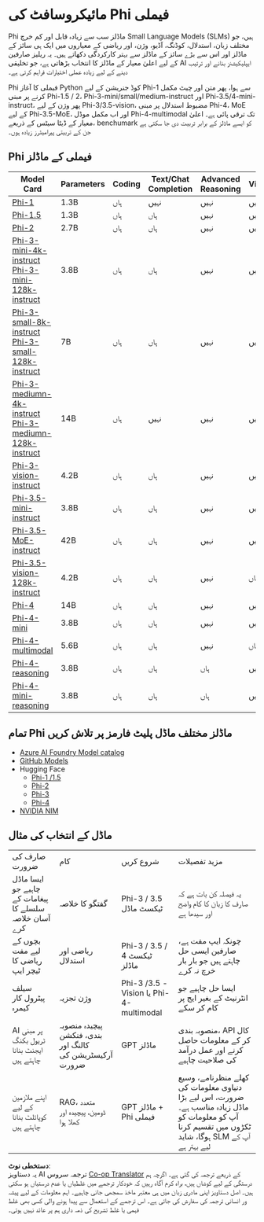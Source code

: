 <!--
CO_OP_TRANSLATOR_METADATA:
{
  "original_hash": "b5d936ffe4dfbab2244f6eb21b11f3b3",
  "translation_date": "2025-07-16T18:29:33+00:00",
  "source_file": "md/01.Introduction/01/01.PhiFamily.md",
  "language_code": "ur"
}
-->
# مائیکروسافٹ کی Phi فیملی

Phi ماڈلز سب سے زیادہ قابل اور کم خرچ Small Language Models (SLMs) ہیں، جو مختلف زبان، استدلال، کوڈنگ، آڈیو، وژن، اور ریاضی کے معیاروں میں ایک ہی سائز کے ماڈلز اور اس سے بڑے سائز کے ماڈلز سے بہتر کارکردگی دکھاتے ہیں۔ یہ ریلیز صارفین کے لیے اعلیٰ معیار کے ماڈلز کا انتخاب بڑھاتی ہے، جو تخلیقی AI ایپلیکیشنز بنانے اور ترتیب دینے کے لیے زیادہ عملی اختیارات فراہم کرتی ہے۔

Phi فیملی کا آغاز Python کوڈ جنریشن کے لیے Phi-1 سے ہوا، پھر متن اور چیٹ مکمل کرنے پر مبنی Phi-1.5 / 2، Phi-3-mini/small/medium-instruct اور Phi-3.5/4-mini-instruct، پھر وژن کے لیے Phi-3/3.5-vision، مضبوط استدلال پر مبنی Phi-4، MoE کے لیے Phi-3.5-MoE، اور اب مکمل موڈل Phi-4-multimodal تک ترقی پائی ہے۔ اعلیٰ معیار کے ڈیٹا سیٹس کے ذریعے، benchumark کو ایسے ماڈلز کے برابر تربیت دی جا سکتی ہے جن کے تربیتی پیرامیٹرز زیادہ ہوں۔

## Phi فیملی کے ماڈلز

<div style="font-size:8px">

| Model Card |Parameters|Coding|Text/Chat Completion|Advanced Reasoning| Vision | Audio | MoE
| - | -  | - | - |- |- |- |- |
|[Phi-1](https://huggingface.co/microsoft/phi-1)|1.3B| ہاں| نہیں | نہیں |نہیں |نہیں |نہیں |
|[Phi-1.5](https://huggingface.co/microsoft/phi-1_5)|1.3B| ہاں|ہاں| نہیں |نہیں |نہیں |نہیں |
|[Phi-2](https://huggingface.co/microsoft/phi-1_5)|2.7B| ہاں|ہاں| نہیں |نہیں |نہیں |نہیں |
|[Phi-3-mini-4k-instruct](https://huggingface.co/microsoft/Phi-3-mini-4k-instruct)<br/>[Phi-3-mini-128k-instruct](https://huggingface.co/microsoft/Phi-3-mini-128k-instruct)|3.8B| ہاں|ہاں| نہیں |نہیں |نہیں |نہیں |
|[Phi-3-small-8k-instruct](https://huggingface.co/microsoft/Phi-3-small-8k-instruct)<br/>[Phi-3-small-128k-instruct](https://huggingface.co/microsoft/Phi-3-small-128k-instruct)<br/>|7B| ہاں|ہاں| نہیں |نہیں |نہیں |نہیں |
|[Phi-3-mediumn-4k-instruct](https://huggingface.co/microsoft/Phi-3-medium-4k-instruct)<br>[Phi-3-mediumn-128k-instruct](https://huggingface.co/microsoft/Phi-3-medium-128k-instruct)|14B|ہاں|نہیں| نہیں |نہیں |نہیں |نہیں |
|[Phi-3-vision-instruct](https://huggingface.co/microsoft/Phi-3-vision-128k-instruct)|4.2B|ہاں|ہاں|نہیں |نہیں |نہیں |نہیں |
|[Phi-3.5-mini-instruct](https://huggingface.co/microsoft/Phi-3.5-mini-instruct)|3.8B|ہاں|ہاں| نہیں |نہیں |نہیں |نہیں |
|[Phi-3.5-MoE-instruct](https://huggingface.co/microsoft/Phi-3.5-MoE-instruct)|42B|ہاں|ہاں| نہیں |نہیں |نہیں |ہاں |
|[Phi-3.5-vision-128k-instruct](https://huggingface.co/microsoft/Phi-3.5-vision-instruct)|4.2B|ہاں|ہاں| نہیں |ہاں |نہیں |نہیں |
|[Phi-4](https://huggingface.co/microsoft/phi-4)|14B|ہاں|ہاں| نہیں |نہیں |نہیں |نہیں |
|[Phi-4-mini](https://huggingface.co/microsoft/Phi-4-mini-instruct)|3.8B|ہاں|ہاں| نہیں |نہیں |نہیں |نہیں |
|[Phi-4-multimodal](https://huggingface.co/microsoft/Phi-4-multimodal-instruct)|5.6B|ہاں|ہاں| نہیں |ہاں |ہاں |نہیں |
|[Phi-4-reasoning](../../../../../md/01.Introduction/01)|3.8B|ہاں|ہاں| ہاں |نہیں |نہیں |نہیں |
|[Phi-4-mini-reasoning](../../../../../md/01.Introduction/01)|3.8B|ہاں|ہاں| ہاں |نہیں |نہیں |نہیں |

</div>

## **تمام Phi ماڈلز مختلف ماڈل پلیٹ فارمز پر تلاش کریں**

- [Azure AI Foundry Model catalog](https://ai.azure.com/explore/models?selectedCollection=phi)
- [GitHub Models](https://github.com/marketplace?query=Phi&type=models)
- Hugging Face
  - [Phi-1 /1.5](https://huggingface.co/collections/microsoft/phi-1-6626e29134744e94e222d572)
  - [Phi-2](https://huggingface.co/microsoft/phi-2)
  - [Phi-3](https://huggingface.co/collections/microsoft/phi-3-6626e15e9585a200d2d761e3)
  - [Phi-4](https://huggingface.co/collections/microsoft/phi-4-677e9380e514feb5577a40e4) 
- [NVIDIA NIM](https://build.nvidia.com/search?q=Phi)
 

## ماڈل کے انتخاب کی مثال

| | | | |
|-|-|-|-|
|صارف کی ضرورت|کام|شروع کریں|مزید تفصیلات|
|ایسا ماڈل چاہیے جو پیغامات کے سلسلے کا آسان خلاصہ کرے|گفتگو کا خلاصہ|Phi-3 / 3.5 ٹیکسٹ ماڈل|یہ فیصلہ کن بات ہے کہ صارف کا زبان کا کام واضح اور سیدھا ہے|
|بچوں کے لیے مفت ریاضی کا ٹیچر ایپ|ریاضی اور استدلال|Phi-3 / 3.5 / 4 ٹیکسٹ ماڈلز|چونکہ ایپ مفت ہے، صارفین ایسی حل چاہتے ہیں جو بار بار خرچ نہ کرے|
|سیلف پیٹرول کار کیمرہ|وژن تجزیہ|Phi-3 /3.5 -Vision یا Phi-4-multimodal|ایسا حل چاہیے جو انٹرنیٹ کے بغیر ایج پر کام کر سکے|
|AI پر مبنی ٹریول بکنگ ایجنٹ بنانا چاہتے ہیں|پیچیدہ منصوبہ بندی، فنکشن کالنگ اور آرکیسٹریشن کی ضرورت|GPT ماڈلز|منصوبہ بندی، API کال کر کے معلومات حاصل کرنے اور عمل درآمد کی صلاحیت چاہیے|
|اپنے ملازمین کے لیے کوپائلٹ بنانا چاہتے ہیں|RAG، متعدد ڈومین، پیچیدہ اور کھلا ہوا|GPT ماڈلز + Phi فیملی|کھلے منظرنامے، وسیع دنیاوی معلومات کی ضرورت، اس لیے بڑا ماڈل زیادہ مناسب ہے۔ آپ کو معلومات کو ٹکڑوں میں تقسیم کرنا ہوگا، شاید SLM آپ کے لیے بہتر ہے|

**دستخطی نوٹ**:  
یہ دستاویز AI ترجمہ سروس [Co-op Translator](https://github.com/Azure/co-op-translator) کے ذریعے ترجمہ کی گئی ہے۔ اگرچہ ہم درستگی کے لیے کوشاں ہیں، براہ کرم آگاہ رہیں کہ خودکار ترجمے میں غلطیاں یا عدم درستیاں ہو سکتی ہیں۔ اصل دستاویز اپنی مادری زبان میں ہی معتبر ماخذ سمجھی جانی چاہیے۔ اہم معلومات کے لیے پیشہ ور انسانی ترجمہ کی سفارش کی جاتی ہے۔ اس ترجمے کے استعمال سے پیدا ہونے والی کسی بھی غلط فہمی یا غلط تشریح کی ذمہ داری ہم پر عائد نہیں ہوتی۔
